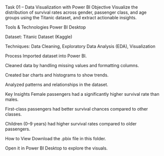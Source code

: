 Task 01 – Data Visualization with Power BI
Objective
Visualize the distribution of survival rates across gender, passenger class, and age groups using the Titanic dataset, and extract actionable insights.

Tools & Technologies
Power BI Desktop

Dataset: Titanic Dataset (Kaggle)

Techniques: Data Cleaning, Exploratory Data Analysis (EDA), Visualization

Process
Imported dataset into Power BI.

Cleaned data by handling missing values and formatting columns.

Created bar charts and histograms to show trends.

Analyzed patterns and relationships in the dataset.

Key Insights
Female passengers had a significantly higher survival rate than males.

First-class passengers had better survival chances compared to other classes.

Children (0–9 years) had higher survival rates compared to older passengers.

How to View
Download the .pbix file in this folder.

Open it in Power BI Desktop to explore the visuals.
